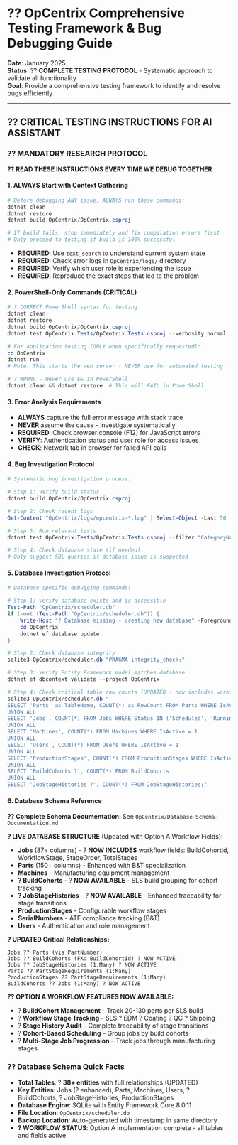 # ?? **OpCentrix Comprehensive Testing Framework & Bug Debugging Guide**

**Date**: January 2025  
**Status**: ?? **COMPLETE TESTING PROTOCOL** - Systematic approach to validate all functionality  
**Goal**: Provide a comprehensive testing framework to identify and resolve bugs efficiently  

---

## ?? **CRITICAL TESTING INSTRUCTIONS FOR AI ASSISTANT**

### **?? MANDATORY RESEARCH PROTOCOL**
**?? READ THESE INSTRUCTIONS EVERY TIME WE DEBUG TOGETHER**

#### **1. ALWAYS Start with Context Gathering**
```powershell
# Before debugging ANY issue, ALWAYS run these commands:
dotnet clean
dotnet restore
dotnet build OpCentrix/OpCentrix.csproj

# If build fails, stop immediately and fix compilation errors first
# Only proceed to testing if build is 100% successful
```
- **REQUIRED**: Use `text_search` to understand current system state
- **REQUIRED**: Check error logs in `OpCentrix/logs/` directory
- **REQUIRED**: Verify which user role is experiencing the issue
- **REQUIRED**: Reproduce the exact steps that led to the problem

#### **2. PowerShell-Only Commands (CRITICAL)**
```powershell
# ? CORRECT PowerShell syntax for testing
dotnet clean
dotnet restore
dotnet build OpCentrix/OpCentrix.csproj
dotnet test OpCentrix.Tests/OpCentrix.Tests.csproj --verbosity normal

# For application testing (ONLY when specifically requested):
cd OpCentrix
dotnet run
# Note: This starts the web server - NEVER use for automated testing

# ? WRONG - Never use && in PowerShell
dotnet clean && dotnet restore  # This will FAIL in PowerShell
```

#### **3. Error Analysis Requirements**
- **ALWAYS** capture the full error message with stack trace
- **NEVER** assume the cause - investigate systematically
- **REQUIRED**: Check browser console (F12) for JavaScript errors
- **VERIFY**: Authentication status and user role for access issues
- **CHECK**: Network tab in browser for failed API calls

#### **4. Bug Investigation Protocol**
```powershell
# Systematic bug investigation process:

# Step 1: Verify build status
dotnet build OpCentrix/OpCentrix.csproj

# Step 2: Check recent logs
Get-Content "OpCentrix/logs/opcentrix-*.log" | Select-Object -Last 50

# Step 3: Run relevant tests
dotnet test OpCentrix.Tests/OpCentrix.Tests.csproj --filter "CategoryName" --verbosity normal

# Step 4: Check database state (if needed)
# Only suggest SQL queries if database issue is suspected
```

#### **5. Database Investigation Protocol**
```powershell
# Database-specific debugging commands:

# Step 1: Verify database exists and is accessible
Test-Path "OpCentrix/scheduler.db"
if (-not (Test-Path "OpCentrix/scheduler.db")) {
    Write-Host "? Database missing - creating new database" -ForegroundColor Red
    cd OpCentrix
    dotnet ef database update
}

# Step 2: Check database integrity
sqlite3 OpCentrix/scheduler.db "PRAGMA integrity_check;"

# Step 3: Verify Entity Framework model matches database
dotnet ef dbcontext validate --project OpCentrix

# Step 4: Check critical table row counts (UPDATED - now includes workflow tables)
sqlite3 OpCentrix/scheduler.db "
SELECT 'Parts' as TableName, COUNT(*) as RowCount FROM Parts WHERE IsActive = 1
UNION ALL
SELECT 'Jobs', COUNT(*) FROM Jobs WHERE Status IN ('Scheduled', 'Running')  
UNION ALL
SELECT 'Machines', COUNT(*) FROM Machines WHERE IsActive = 1
UNION ALL
SELECT 'Users', COUNT(*) FROM Users WHERE IsActive = 1
UNION ALL
SELECT 'ProductionStages', COUNT(*) FROM ProductionStages WHERE IsActive = 1
UNION ALL
SELECT 'BuildCohorts ?', COUNT(*) FROM BuildCohorts
UNION ALL
SELECT 'JobStageHistories ?', COUNT(*) FROM JobStageHistories;"
```

#### **6. Database Schema Reference**
**?? Complete Schema Documentation**: See `OpCentrix/Database-Schema-Documentation.md`

**? LIVE DATABASE STRUCTURE** (Updated with Option A Workflow Fields):
- **Jobs** (87+ columns) - ? **NOW INCLUDES** workflow fields: BuildCohortId, WorkflowStage, StageOrder, TotalStages
- **Parts** (150+ columns) - Enhanced with B&T specialization
- **Machines** - Manufacturing equipment management  
- **? BuildCohorts** - ? **NOW AVAILABLE** - SLS build grouping for cohort tracking
- **? JobStageHistories** - ? **NOW AVAILABLE** - Enhanced traceability for stage transitions
- **ProductionStages** - Configurable workflow stages
- **SerialNumbers** - ATF compliance tracking (B&T)
- **Users** - Authentication and role management

**? UPDATED Critical Relationships:**
```
Jobs ?? Parts (via PartNumber)
Jobs ?? BuildCohorts (FK: BuildCohortId) ? NOW ACTIVE
Jobs ?? JobStageHistories (1:Many) ? NOW ACTIVE
Parts ?? PartStageRequirements (1:Many)
ProductionStages ?? PartStageRequirements (1:Many)
BuildCohorts ?? Jobs (1:Many) ? NOW ACTIVE
```

**?? OPTION A WORKFLOW FEATURES NOW AVAILABLE:**
- ? **BuildCohort Management** - Track 20-130 parts per SLS build
- ? **Workflow Stage Tracking** - SLS ? EDM ? Coating ? QC ? Shipping
- ? **Stage History Audit** - Complete traceability of stage transitions
- ? **Cohort-Based Scheduling** - Group jobs by build cohorts
- ? **Multi-Stage Job Progression** - Track jobs through manufacturing stages

### **?? Database Schema Quick Facts**
- **Total Tables**: ? **38+ entities** with full relationships (UPDATED)
- **Key Entities**: Jobs (? enhanced), Parts, Machines, Users, ? BuildCohorts, ? JobStageHistories, ProductionStages
- **Database Engine**: SQLite with Entity Framework Core 8.0.11
- **File Location**: `OpCentrix/scheduler.db`
- **Backup Location**: Auto-generated with timestamp in same directory
- **? WORKFLOW STATUS**: Option A implementation complete - all tables and fields active